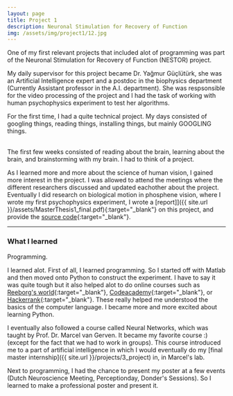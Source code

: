 ```yaml
---
layout: page
title: Project 1
description: Neuronal Stimulation for Recovery of Function
img: /assets/img/project1/12.jpg
---
```


One of my first relevant projects that included alot of programming was part of the Neuronal Stimulation for Recovery of Function (NESTOR) project.

My daily supervisor for this project became Dr. Yağmur Güçlütürk, she was an Artificial Intelligence expert and a postdoc in the biophysics department (Currently Assistant professor in the A.I. department). She was respsonsible for the video processing of the project and I had the task of working with human psychophysics experiment to test her algorithms.

For the first time, I had a quite technical project. My days consisted of googling things, reading things, installing things, but mainly GOOGLING things. 


<div class="img_row">
    <img class="col one left" src="{{ site.baseurl }}/assets/img/project1/books.jpg" alt="" title="example image"/>
    <img class="col one left" src="{{ site.baseurl }}/assets/img/project1/brain.jpg" alt="" title="example image"/>
    <img class="col one left" src="{{ site.baseurl }}/assets/img/project1/brainstorm.jpg" alt="" title="example image"/>
</div>

<div class="col three caption">
The first few weeks consisted of reading about the brain, learning about the brain, and brainstorming
with my brain. I had to think of a project.</div>



As I learned more and more about the science of human vision, I gained more interest in the project. I was allowed to attend the meetings where the different researchers discussed and updated eachother about the project. Eventually I did research on biological motion in phosphene vision, where I wrote my first psychophysics experiment, I wrote a [report]]({{ site.url }}/assets/MasterThesis1_final.pdf){:target="\_blank"} on this project, and provide the [source code](https://github.com/lelynn/BiologicalMotionExperiment){:target="\_blank"}. 


***

### What I learned
<div class="img_row">
    <img class="col three" src="{{ site.baseurl }}/assets/img/project1/computer.jpg" alt="" title="example image"/>
</div>
<div class="col three caption">
    Programming.
</div>

I learned alot. First of all, I learned programming. So I started off with Matlab and then moved onto Python to construct the experiment. I have to say it was quite tough but it also helped alot to do online courses such as [Reeborg's world](http://reeborg.ca/index_en.html){:target="\_blank"}, [Codeacademy](https://www.codecademy.com/){:target="\_blank"}, or [Hackerrank](https://www.hackerrank.com/){:target="\_blank"}. These really helped me understood the basics of the computer language. I became more and more excited about learning Python.


 I eventually also followed a course called Neural Networks, which was taught by Prof. Dr. Marcel van Gerven. It became my favorite course :) (except for the fact that we had to work in groups). This course introduced me to a part of artificial intelligence in which I would eventually do my [final master internship]({{ site.url }}/projects/3_project) in, in Marcel's lab. 

Next to programming, I had the chance to present my poster at a few events (Dutch Neuroscience Meeting, Perceptionday, Donder's Sessions). So I learned to make a professional poster and present it. 